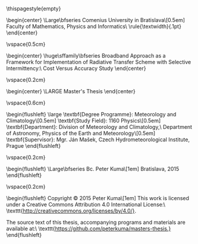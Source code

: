 \thispagestyle{empty}

\begin{center}
\Large\bfseries
Comenius University in Bratislava\\[0.5em]
Faculty of Mathematics, Physics and Informatics\\
\rule{\textwidth}{.1pt}
\end{center}

\vspace{0.5cm}

\begin{center}
\huge\sffamily\bfseries
Broadband Approach as a Framework
for Implementation of Radiative Transfer
Scheme with Selective Intermittency:\\
Cost Versus Accuracy Study
\end{center}

\vspace{0.2cm}

\begin{center}
\LARGE
Master's Thesis
\end{center}

\vspace{0.6cm}

\begin{flushleft}
\large
\textbf{Degree Programme}: Meteorology and Climatology\\[0.5em]
\textbf{Study Field}: 1160 Physics\\[0.5em]
\textbf{Department}: Division of Meteorology and Climatology,\\
            Department of Astronomy, Physics of the Earth and Meteorology\\[0.5em]
\textbf{Supervisor}: Mgr. Ján Mašek, Czech Hydrometeorological Institute, Prague
\end{flushleft}

\vspace{0.2cm}

\begin{flushleft}
\Large\bfseries
Bc. Peter Kuma\\[1em]
Bratislava, 2015
\end{flushleft}

\vspace{0.2cm}

\begin{flushleft}
Copyright © 2015 Peter Kuma\\[1em]
This work is licensed under a Creative Commons Attribution 4.0 International
License:\\
\texttt{http://creativecommons.org/licenses/by/4.0/}.

The source text of this thesis, accompanying programs
and materials are available at:\\
\texttt{https://github.com/peterkuma/masters-thesis.}
\end{flushleft}
